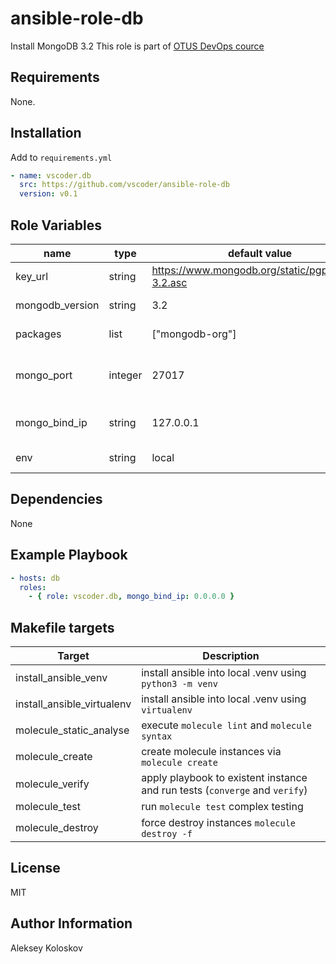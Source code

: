 ansible-role-db
====================

Install MongoDB 3.2
This role is part of [OTUS DevOps cource](https://otus.ru/lessons/devops-praktiki-i-instrumenty)

Requirements
------------

None.

Installation
------------

Add to `requirements.yml`
```yaml
- name: vscoder.db
  src: https://github.com/vscoder/ansible-role-db
  version: v0.1
```

Role Variables
--------------

| name            | type    | default value                                     | description                           |
| --------------- | ------- | ------------------------------------------------- | ------------------------------------- |
| key_url         | string  | https://www.mongodb.org/static/pgp/server-3.2.asc | URL of apt key file                   |
| mongodb_version | string  | 3.2                                               | MongoDB version                       |
| packages        | list    | ["mongodb-org"]                                   | packages to install                   |
| mongo_port      | integer | 27017                                             | mongod service listen tcp port number |
| mongo_bind_ip   | string  | 127.0.0.1                                         | mongod service listen ip              |
| env             | string  | local                                             | environment name                      |


Dependencies
------------

None

Example Playbook
----------------
```yaml
- hosts: db
  roles:
    - { role: vscoder.db, mongo_bind_ip: 0.0.0.0 }
```

Makefile targets
----------------

| Target                     | Description                                                                 |
| -------------------------- | --------------------------------------------------------------------------- |
| install_ansible_venv       | install ansible into local .venv using `python3 -m venv`                    |
| install_ansible_virtualenv | install ansible into local .venv using `virtualenv`                         |
| molecule_static_analyse    | execute `molecule lint` and `molecule syntax`                               |
| molecule_create            | create molecule instances via `molecule create`                             |
| molecule_verify            | apply playbook to existent instance and run tests (`converge` and `verify`) |
| molecule_test              | run `molecule test` complex testing                                         |
| molecule_destroy           | force destroy instances `molecule destroy -f`                               |

License
-------

MIT

Author Information
------------------

Aleksey Koloskov
